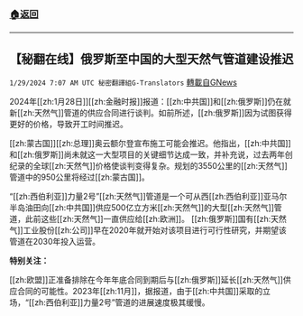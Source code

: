 ###  [:house:返回](README.md)
---


## 【秘翻在线】俄罗斯至中国的大型天然气管道建设推迟
`1/29/2024 7:07 AM UTC 秘密翻譯組G-Translators` [轉載自GNews](https://gnews.org/articles/2262044)

2024年[[zh:1月28日]][[zh:金融时报]]报道：[[zh:中共国]]和[[zh:俄罗斯]]仍在就新[[zh:天然气]]管道的供应合同进行谈判。如前所述，[[zh:俄罗斯]]因为试图获得更好的价格，导致开工时间推迟。

[[zh:蒙古国]][[zh:总理]]奥云额尔登宣布施工可能会推迟。他指出，[[zh:中共国]]和[[zh:俄罗斯]]尚未就这一大型项目的关键细节达成一致，并补充说，过去两年创纪录的全球[[zh:天然气]]价格使谈判变得复杂。规划的3550公里的[[zh:天然气]]管道中的950公里将经过[[zh:蒙古国]]。

“[[zh:西伯利亚]]力量2号”[[zh:天然气]]管道是一个可从西[[zh:西伯利亚]]亚马尔半岛油田向[[zh:中共国]]供应500亿立方米[[zh:天然气]]的大型[[zh:天然气]]管道，此前这些[[zh:天然气]]一直供应给[[zh:欧洲]]。 [[zh:俄罗斯]]国有[[zh:天然气]]工业股份[[zh:公司]]早在2020年就开始对该项目进行可行性研究，并期望该管道在2030年投入运营。

**特别关注：**

[[zh:欧盟]]正准备排除在今年年底合同到期后与[[zh:俄罗斯]]延长[[zh:天然气]]供应合同的可能性。2023年[[zh:11月]]，据报道，由于[[zh:中共国]]采取的立场，“[[zh:西伯利亚]]力量2号”管道的进展速度极其缓慢。
